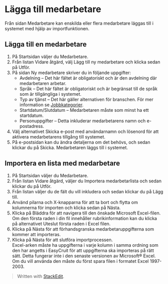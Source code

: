 
# Lägga till medarbetare

Från sidan  Medarbetare  kan enskilda eller flera medarbetare läggas till i systemet med hjälp av importfunktionen.

## Lägga till en medarbetare

1.  På  Startsidan  väljer du  Medarbetare.
2.  Från listan  Vidare åtgärd,  välj  Lägg till ny medarbetare  och klicka sedan på  Utför.
3.  På sidan  Ny medarbetare  skriver du in följande uppgifter:
    -   Avdelning  – Det här fältet är obligatoriskt och är den avdelning där medarbetaren arbetar.
    -   Språk  – Det här fältet är obligatoriskt och är begränsat till de språk som är tillgängliga i systemet.
    -   Typ av tjänst  – Det här gäller alternativen för branschen. För mer information se  [Jobbkategorier](https://www.google.com/url?q=http://job_categories.htm&source=gmail-html&ust=1635933967305000&usg=AFQjCNFqVmZBUhoQ7_hxSy3VRimx4fluzA).
    -   Startdatum/Slutdatum  – Medarbetaren måste som minst ha ett startdatum.
    -   Personuppgifter  – Detta inkluderar medarbetarens namn och e-postadress.
4.  Välj alternativet  Skicka e-post  med användarnamn och lösenord för att aktivera medarbetarens tillgång till systemet.
5.  På e-postsidan kan du ändra detaljerna om det behövs, och sedan klickar du på  Skicka. Medarbetaren läggs till i systemet.

## Importera en lista med medarbetare

1.  På  Startsidan  väljer du  Medarbetare.
2.  Från listan  Vidare åtgärd,  väljer du Importera medarbetarlista och sedan klickar du på  Utför.
3.  Från listan väljer du de fält du vill inkludera och sedan klickar du på  Lägg till.
4.  Använd pilarna och X-knapparna för att ta bort och flytta om kolumnerna för importen och klicka sedan på  Nästa.
5.  Klicka på  Bläddra  för att navigera till den önskade Microsoft Excel-filen. Om den första raden i din fil innehåller rubrikinformation kan du klicka på alternativet  Uteslut första raden i Excel filen.
6.  Klicka på  Nästa  för att förhandsgranska medarbetaruppgifterna som kommer att importeras.
7.  Klicka på  Nästa  för att slutföra importprocessen.  
    Excel-arken måste ha uppgifterna i varje kolumn i samma ordning som den har angetts i EasyCruit för att uppgifterna ska importeras på rätt sätt. Detta fungerar inte i den senaste versionen av Microsoft® Excel. Om du vill använda den måste du först spara filen i formatet Excel 1997-2003.
> Written with [StackEdit](https://stackedit.io/).
<!--stackedit_data:
eyJoaXN0b3J5IjpbLTE2MjA3NTIxODddfQ==
-->
